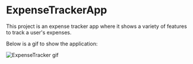 # ExpenseTrackerApp
This project is an expense tracker app where it shows a variety of features to 
track a user's expenses.

Below is a gif to show the application: 

![ExpenseTracker gif](https://user-images.githubusercontent.com/23037963/187533237-9a33ae78-ff2b-46fc-a072-8dedfa04fc11.gif)
